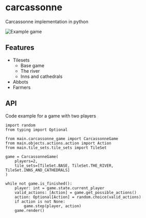 # carcassonne
Carcassonne implementation in python

![Example game](https://github.com/wingedsheep/carcassonne/blob/master/example_game.gif)

## Features

* Tilesets 
    * Base game
    * The river
    * Inns and cathedrals
* Abbots
* Farmers

## API

Code example for a game with two players

    import random  
    from typing import Optional  
      
    from main.carcassonne_game import CarcassonneGame  
    from main.objects.actions.action import Action  
    from main.tile_sets.tile_sets import TileSet  
      
    game = CarcassonneGame(  
        players=2,  
        tile_sets=[TileSet.BASE, TileSet.THE_RIVER, TileSet.INNS_AND_CATHEDRALS]  
    )  
      
    while not game.is_finished():  
        player: int = game.state.current_player  
        valid_actions: [Action] = game.get_possible_actions()  
        action: Optional[Action] = random.choice(valid_actions)  
        if action is not None:  
            game.step(player, action)  
        game.render()
